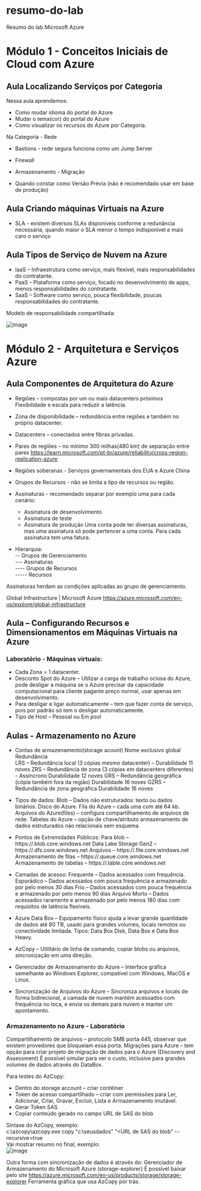 # resumo-do-lab
Resumo do lab Microsoft Azure 

# Módulo 1 - Conceitos Iniciais de Cloud com Azure

## Aula Localizando Serviços por Categoria

Nessa aula aprendemos:
* Como mudar idioma do portal do Azure
* Mudar o tema(cor) do portal do Azure
* Como visualizar os recursos do Azure por Categoria.

Na Categoria - Rede
* Bastions - rede segura funciona como um Jump Server
* Firewall
* Armazenamento - Migração

* Quando constar como Versão Prévia (não é recomendado usar em base de produção)

## Aula Criando máquinas Virtuais na Azure
* SLA - existem diversos SLAs disponíveis conforme a redunância necessária, quando maior o SLA menor o tempo indisponível e mais caro o serviço
  
## Aula Tipos de Serviço de Nuvem na Azure
* IaaS – Infraestrutura como serviço, mais flexível, mais responsabilidades do contratante.
* PaaS – Plataforma como serviço, focado no desenvolvimento de apps, menos responsabilidades do contratante.
* SaaS – Software como serviço, pouca flexibilidade, poucas responsabilidades do contratante.

Modelo de responsabilidade compartilhada:

![image](https://github.com/user-attachments/assets/a2b6c1ba-1eb8-485c-9574-9a646fb44405)


# Módulo 2 - Arquitetura e Serviços Azure

## Aula Componentes de Arquitetura do Azure
* Regiões – compostas por um ou mais datacenters próximos
Flexibilidade e escala para reduzir a latência.

* Zona de disponibilidade – redundância entre regiões e também no próprio datacenter.
* Datacenters – conectados entre fibras privadas.
* Pares de regiões – no mínimo 300 milhas(480 km) de separação entre pares
  https://learn.microsoft.com/pt-br/azure/reliability/cross-region-replication-azure
* Regiões soberanas - Serviços governamentais dos EUA e Azure China
* Grupos de Recursos - não se limita a tipo de recursos ou região.
* Assinaturas - recomendado separar por exemplo uma para cada cenário:
    * Assinatura de desenvolvimento
    * Assinatura de teste
    * Assinatura de produção
    Uma conta pode ter diversas assinaturas, mas uma assinatura só pode pertencer a uma conta. Para cada assinatura tem uma fatura.

* Hierarquia:  
  -- Grupos de Gerenciamento  
  --- Assinaturas  
  ---- Grupos de Recursos  
  ----- Recursos  

Assinaturas herdam as condições aplicadas ao grupo de gerenciamento.

Global Infrastructure | Microsoft Azure https://azure.microsoft.com/en-us/explore/global-infrastructure


## Aula – Configurando Recursos e Dimensionamentos em Máquinas Virtuais na Azure
### Laboratório - Máquinas virtuais:
* Cada Zona = 1 datacenter.
* Desconto Spot do Azure – Utilizar a carga de trabalho ociosa do Azure, pode desligar a máquina se o Azure precisar da capacidade computacional para cliente pagante preço normal, usar apenas em desenvolvimento.
* Para desligar e ligar automaticamente – tem que fazer conta de serviço, pois por padrão só tem o desligar automaticamente.
* Tipo de Host – Pessoal ou Em pool

## Aulas - Armazenamento no Azure

* Contas de armazenamento(storage acount)
Nome exclusivo global
Redundância  
LRS – Redundância local (3 cópias mesmo datacenter) – Durabilidade 11 noves
ZRS – Redundância de zona (3 cópias em datacenters diferentes) - Assíncrono Durabilidade 12 noves 
GRS – Redundância geográfica (cópia também fora da região) Durabilidade 16 noves
GZRS – Redundância de zona geográfica Durabilidade 16 noves

* Tipos de dados:
Blob – Dados não estruturados: texto ou dados binários.
Disco do Azure.
Fila do Azure – cada uma com até 64 kb.
Arquivos do Azure(files) – configura compartilhamento de arquivos de rede.
Tabelas do Azure – opção de chave/atributo armazenamento de dados estruturados não relacionais sem esquema.

* Pontos de Extremidades Públicos:
Para blob – https://<nome do storage account>.blob.core.windows.net
Data Lake Storage Gen2 – https://<nome do storage account>.dfs.core.windows.net
Arquivos – https://<nome do storage account>.file.core.windows.net
Armazenamento de filas – https://<nome do storage account>.queue.core.windows.net
Armazenamento de tabelas – https://<nome do storage account>.table.core.windows.net

* Camadas de acesso:
Frequente – Dados acessados com frequência.
Esporádico – Dados acessados com pouca frequência e armazenado por pelo menos 30 dias
Frio – Dados acessados com pouca frequência e armazenado por pelo menos 90 dias
Arquivo Morto – Dados acessados raramente e armazenado por pelo menos 180 dias com requisitos de latência flexíveis.

* Azure Data Box – Equipamento físico ajuda a levar grande quantidade de dados até 80 TB, usado para grandes volumes, locais remotos ou conectividade limitada.
Tipos: Data Box Disk, Data Box e Data Box Heavy.

* AzCopy – Utilitário de linha de comando, copiar blobs ou arquivos, sincronização em uma direção.

* Gerenciador de Armazenamento do Azure – Interface gráfica semelhante ao Windows Explorer, compatível com Windows, MacOS e Linux.

* Sincronização de Arquivos do Azure – Sincroniza arquivos e locais de forma bidirecional, a camada de nuvem mantém acessados com frequência no loca, e envia os demais para nuvem e manter um apontamento.

### Armazenamento no Azure - Laboratório
Compartilhamento de arquivos – protocolo SMB porta 445, observar que existem provedores que bloqueiam essa porta.
Migrações para Azure – tem opção para criar projeto de migração de dados para o Azure (Discovery and Assessment)
É possível simular para ver o custo, inclusive para grandes volumes de dados através do DataBox.

Para testes do AzCopy:
* Dentro do storage account – criar contêiner
* Token de acesso compartilhado – criar com permissões para Ler, Adicionar, Criar, Gravar, Excluir, Lista e Armazenamento imutável.
* Gerar Token SAS
* Copiar conteúdo gerado no campo URL de SAS do blob

Sintaxe do AzCopy, exemplo:  
c:\azcopy\azcopy.exe copy "c:\seusdados" "<URL de SAS do blob" --recursive=true  
Vai mostrar resumo no final, exemplo:  
![image](https://github.com/user-attachments/assets/4e0b3227-4401-4bd0-8035-8fec4844cc39)

 

Outra forma com sincronização de dados é através do:
Gerenciador de Armazenamento do Microsoft Azure (storage-explorer)
É possível baixar pelo site https://azure.microsoft.com/en-us/products/storage/storage-explorer
Ferramenta gráfica que usa AzCopy por trás.

